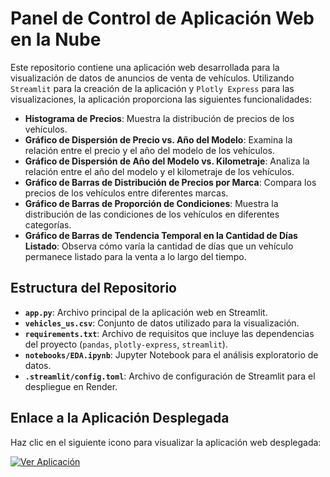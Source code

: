# Panel de Control de Aplicación Web en la Nube

Este repositorio contiene una aplicación web desarrollada para la visualización de datos de anuncios de venta de vehículos. Utilizando `Streamlit` para la creación de la aplicación y `Plotly Express` para las visualizaciones, la aplicación proporciona las siguientes funcionalidades:

- **Histograma de Precios**: Muestra la distribución de precios de los vehículos.
- **Gráfico de Dispersión de Precio vs. Año del Modelo**: Examina la relación entre el precio y el año del modelo de los vehículos.
- **Gráfico de Dispersión de Año del Modelo vs. Kilometraje**: Analiza la relación entre el año del modelo y el kilometraje de los vehículos.
- **Gráfico de Barras de Distribución de Precios por Marca**: Compara los precios de los vehículos entre diferentes marcas.
- **Gráfico de Barras de Proporción de Condiciones**: Muestra la distribución de las condiciones de los vehículos en diferentes categorías.
- **Gráfico de Barras de Tendencia Temporal en la Cantidad de Días Listado**: Observa cómo varía la cantidad de días que un vehículo permanece listado para la venta a lo largo del tiempo.

## Estructura del Repositorio

- **`app.py`**: Archivo principal de la aplicación web en Streamlit.
- **`vehicles_us.csv`**: Conjunto de datos utilizado para la visualización.
- **`requirements.txt`**: Archivo de requisitos que incluye las dependencias del proyecto (`pandas`, `plotly-express`, `streamlit`).
- **`notebooks/EDA.ipynb`**: Jupyter Notebook para el análisis exploratorio de datos.
- **`.streamlit/config.toml`**: Archivo de configuración de Streamlit para el despliegue en Render.

## Enlace a la Aplicación Desplegada

Haz clic en el siguiente icono para visualizar la aplicación web desplegada:

[![Ver Aplicación](https://img.shields.io/badge/Ver%20Aplicación%20-Web%20App-blue)](https://proyecto-sprint-5-4b22.onrender.com/)
